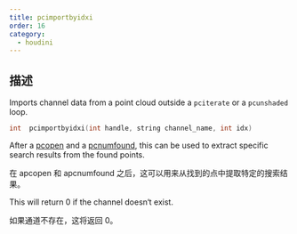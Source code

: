 ```yaml
---
title: pcimportbyidxi
order: 16
category:
  - houdini
---
```

    
## 描述

Imports channel data from a point cloud outside a `pciterate` or a
`pcunshaded` loop.

```c
int  pcimportbyidxi(int handle, string channel_name, int idx)
```

After a [pcopen](pcopen.html "Returns a handle to a point cloud file.") and a
[pcnumfound](pcnumfound.html "This node returns the number of points found by
pcopen."), this can be used to extract specific search results from the found
points.

在 apcopen 和 apcnumfound 之后，这可以用来从找到的点中提取特定的搜索结果。

This will return 0 if the channel doesn‘t exist.

如果通道不存在，这将返回 0。
